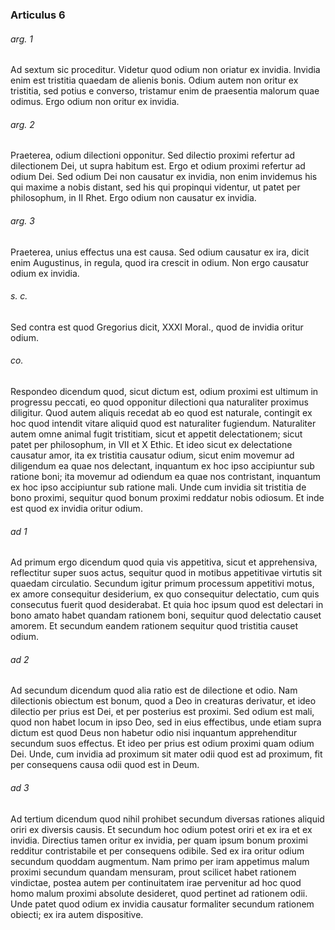 ### Articulus 6

###### arg. 1
Ad sextum sic proceditur. Videtur quod odium non oriatur ex invidia. Invidia enim est tristitia quaedam de alienis bonis. Odium autem non oritur ex tristitia, sed potius e converso, tristamur enim de praesentia malorum quae odimus. Ergo odium non oritur ex invidia.

###### arg. 2
Praeterea, odium dilectioni opponitur. Sed dilectio proximi refertur ad dilectionem Dei, ut supra habitum est. Ergo et odium proximi refertur ad odium Dei. Sed odium Dei non causatur ex invidia, non enim invidemus his qui maxime a nobis distant, sed his qui propinqui videntur, ut patet per philosophum, in II Rhet. Ergo odium non causatur ex invidia.

###### arg. 3
Praeterea, unius effectus una est causa. Sed odium causatur ex ira, dicit enim Augustinus, in regula, quod ira crescit in odium. Non ergo causatur odium ex invidia.

###### s. c.
Sed contra est quod Gregorius dicit, XXXI Moral., quod de invidia oritur odium.

###### co.
Respondeo dicendum quod, sicut dictum est, odium proximi est ultimum in progressu peccati, eo quod opponitur dilectioni qua naturaliter proximus diligitur. Quod autem aliquis recedat ab eo quod est naturale, contingit ex hoc quod intendit vitare aliquid quod est naturaliter fugiendum. Naturaliter autem omne animal fugit tristitiam, sicut et appetit delectationem; sicut patet per philosophum, in VII et X Ethic. Et ideo sicut ex delectatione causatur amor, ita ex tristitia causatur odium, sicut enim movemur ad diligendum ea quae nos delectant, inquantum ex hoc ipso accipiuntur sub ratione boni; ita movemur ad odiendum ea quae nos contristant, inquantum ex hoc ipso accipiuntur sub ratione mali. Unde cum invidia sit tristitia de bono proximi, sequitur quod bonum proximi reddatur nobis odiosum. Et inde est quod ex invidia oritur odium.

###### ad 1
Ad primum ergo dicendum quod quia vis appetitiva, sicut et apprehensiva, reflectitur super suos actus, sequitur quod in motibus appetitivae virtutis sit quaedam circulatio. Secundum igitur primum processum appetitivi motus, ex amore consequitur desiderium, ex quo consequitur delectatio, cum quis consecutus fuerit quod desiderabat. Et quia hoc ipsum quod est delectari in bono amato habet quandam rationem boni, sequitur quod delectatio causet amorem. Et secundum eandem rationem sequitur quod tristitia causet odium.

###### ad 2
Ad secundum dicendum quod alia ratio est de dilectione et odio. Nam dilectionis obiectum est bonum, quod a Deo in creaturas derivatur, et ideo dilectio per prius est Dei, et per posterius est proximi. Sed odium est mali, quod non habet locum in ipso Deo, sed in eius effectibus, unde etiam supra dictum est quod Deus non habetur odio nisi inquantum apprehenditur secundum suos effectus. Et ideo per prius est odium proximi quam odium Dei. Unde, cum invidia ad proximum sit mater odii quod est ad proximum, fit per consequens causa odii quod est in Deum.

###### ad 3
Ad tertium dicendum quod nihil prohibet secundum diversas rationes aliquid oriri ex diversis causis. Et secundum hoc odium potest oriri et ex ira et ex invidia. Directius tamen oritur ex invidia, per quam ipsum bonum proximi redditur contristabile et per consequens odibile. Sed ex ira oritur odium secundum quoddam augmentum. Nam primo per iram appetimus malum proximi secundum quandam mensuram, prout scilicet habet rationem vindictae, postea autem per continuitatem irae pervenitur ad hoc quod homo malum proximi absolute desideret, quod pertinet ad rationem odii. Unde patet quod odium ex invidia causatur formaliter secundum rationem obiecti; ex ira autem dispositive.

